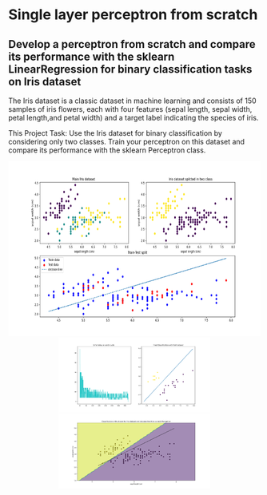 # Single layer perceptron from scratch 
## Develop a perceptron from scratch and compare its performance with the sklearn LinearRegression for binary classification tasks on Iris dataset

The Iris dataset is a classic dataset in machine learning and consists of 150 samples of iris flowers, each with four features (sepal length, sepal width, petal length,and petal width) and a target label indicating the species of iris.

This Project Task: Use the Iris dataset for binary classification by considering only two classes. Train your perceptron on this dataset and compare its performance with the sklearn Perceptron class.


<p align="center">
  <img title="Fig1" height="350" src="images/Figure_1.png">
  <br />
  <img title="Fig2" height="150" src="images/Figure_2.png">
  <br />
  <img title="Fig3" height="150" src="images/Figure_3.png">
</p>



